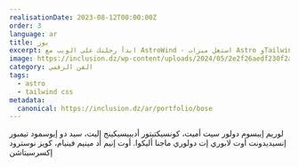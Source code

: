 ```yaml
---
realisationDate: 2023-08-12T00:00:00Z
order: 3
language: ar
title: بوز
excerpt: ابدأ رحلتك على الويب مع AstroWind - استغل ميزات Astro وTailwind CSS لإنشاء موقع رائع. استكشف دليلنا الآن.
image: https://inclusion.dz/wp-content/uploads/2024/05/2e2f26aedf230f2a01866bc043fa522b.png
category: الفن الرقمي
tags:
  - astro
  - tailwind css
metadata:
  canonical: https://inclusion.dz/ar/portfolio/bose
---
```


لوريم إيبسوم دولور سيت أميت، كونسيكتيتور أديبيسيكينج إليت، سيد دو إيوسمود تيمبور إنسيديدونت أوت لابوري إت دولوري ماجنا أليكوا. أوت إنيم أد مينيم فينيام، كويز نوسترود إكسرسيتاشن
